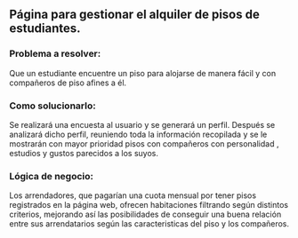 
## Página para gestionar el alquiler de pisos de estudiantes.

### Problema a resolver:
  Que un estudiante encuentre un piso para alojarse de manera fácil y con compañeros de piso afines a él.

### Como solucionarlo:
  Se realizará una encuesta al usuario y se generará un perfil. Después se analizará dicho perfil, reuniendo toda la información recopilada y se le mostrarán con mayor prioridad pisos con compañeros con personalidad , estudios y gustos parecidos a los suyos.

### Lógica de negocio:
  Los arrendadores, que pagarían una cuota mensual por tener pisos registrados en la página web, ofrecen habitaciones filtrando según distintos criterios, mejorando así las posibilidades de conseguir una buena relación entre sus arrendatarios según las caracteristicas del piso y los compañeros.
